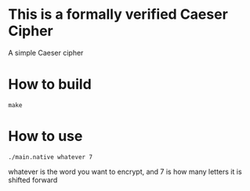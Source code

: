 # This is a formally verified Caeser Cipher
A simple Caeser cipher

# How to build
`make`

# How to use
 `./main.native whatever 7`

whatever is the word you want to encrypt, and 7 is how many letters it is shifted forward
